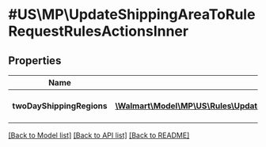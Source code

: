 # #US\MP\UpdateShippingAreaToRuleRequestRulesActionsInner

## Properties

Name | Type | Description | Notes
------------ | ------------- | ------------- | -------------
**twoDayShippingRegions** | [**\Walmart\Model\MP\US\Rules\UpdateShippingAreaToRuleRequestRulesActionsInnerTwoDayShippingRegionsInner[]**](UpdateShippingAreaToRuleRequestRulesActionsInnerTwoDayShippingRegionsInner.md) | List of two-day regions. | [optional]


[[Back to Model list]](../) [[Back to API list]](../../Api/US/MP) [[Back to README]](../../README.md)
